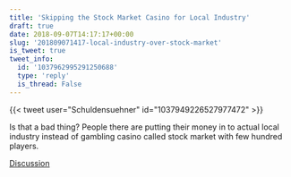 ```yaml
---
title: 'Skipping the Stock Market Casino for Local Industry'
draft: true
date: 2018-09-07T14:17:17+00:00
slug: '201809071417-local-industry-over-stock-market'
is_tweet: true
tweet_info:
  id: '1037962995291250688'
  type: 'reply'
  is_thread: False
---
```




{{< tweet user="Schuldensuehner" id="1037949226527977472" >}}

Is that a bad thing? People there are putting their money in to actual local industry instead of gambling casino called stock market with few hundred players.

[Discussion](https://x.com/sytelus/status/1037962995291250688)
